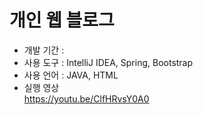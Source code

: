 # 개인 웹 블로그

- 개발 기간 :
- 사용 도구 : IntelliJ IDEA, Spring, Bootstrap
- 사용 언어 : JAVA, HTML
- 실행 영상 <br>
  https://youtu.be/ClfHRvsY0A0
